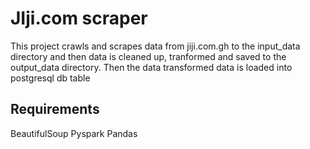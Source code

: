 # JIji.com scraper

This project crawls and scrapes data from jiji.com.gh to the input_data directory and then data is cleaned up, tranformed and saved to the output_data directory. Then the data transformed data is loaded into postgresql db table

## Requirements
BeautifulSoup
Pyspark
Pandas

